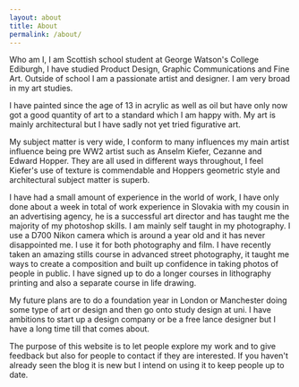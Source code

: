 ```yaml
---
layout: about
title: About
permalink: /about/
---
```


Who am I, I am Scottish school student at George Watson's College Ediburgh, I have studied Product Design, Graphic Communications and Fine Art. Outside of school I am a passionate artist and designer. I am very broad in my art studies.   

I have painted since the age of 13 in acrylic as well as oil but have only now got a good quantity of art to a standard which I am happy with. My art is mainly architectural but I have sadly not yet tried figurative art.

My subject matter is very wide, I conform to many influences my main artist influence being pre WW2 artist such as Anselm Kiefer, Cezanne  and Edward Hopper. They are all used in different ways throughout, I feel Kiefer's use of texture is commendable and Hoppers geometric style and architectural subject matter is superb.

I have had a small amount of experience in the world of work, I have only done about a week in total of work experience in Slovakia with my cousin in an advertising agency, he is a successful art director and has taught me the majority of my photoshop skills. I am mainly self taught in my photography. I use a D700 Nikon camera which is around a year old and it has never disappointed me. I use it for both photography and film. I have recently taken an amazing stills course in advanced street photography, it taught me ways to create a composition and built up confidence in taking photos of people in public. I have signed up to do a longer courses in lithography printing and also a separate course in life drawing.                  

My future plans are to do a foundation year in London or Manchester doing some type of art or design and then go onto study design at uni. I have ambitions to start up a design company or be a free lance designer but I have a long time till that comes about. 

The purpose of this website is to let people explore my work and to give feedback but also for people to contact if they are interested. If you haven't already seen the blog it is new but I intend on using it to keep people up to date.